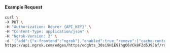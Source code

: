 <!-- Code generated for API Clients. DO NOT EDIT. -->

#### Example Request

```bash
curl \
-X PUT \
-H "Authorization: Bearer {API_KEY}" \
-H "Content-Type: application/json" \
-H "Ngrok-Version: 2" \
-d '{"add":{"x-frontend":"ngrok"},"enabled":true,"remove":["cache-control"]}' \
https://api.ngrok.com/edges/https/edghts_30si9H1E9lhgO6VCk8FZd5J9Jbf/routes/edghtsrt_30si9FNycm0xvU4JQtd29qXQaJp/request_headers
```
